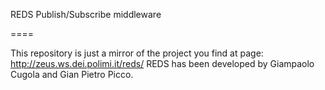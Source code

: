 REDS Publish/Subscribe middleware

====

This repository is just a mirror of the project you find at page: http://zeus.ws.dei.polimi.it/reds/
REDS has been developed by Giampaolo Cugola and Gian Pietro Picco.
